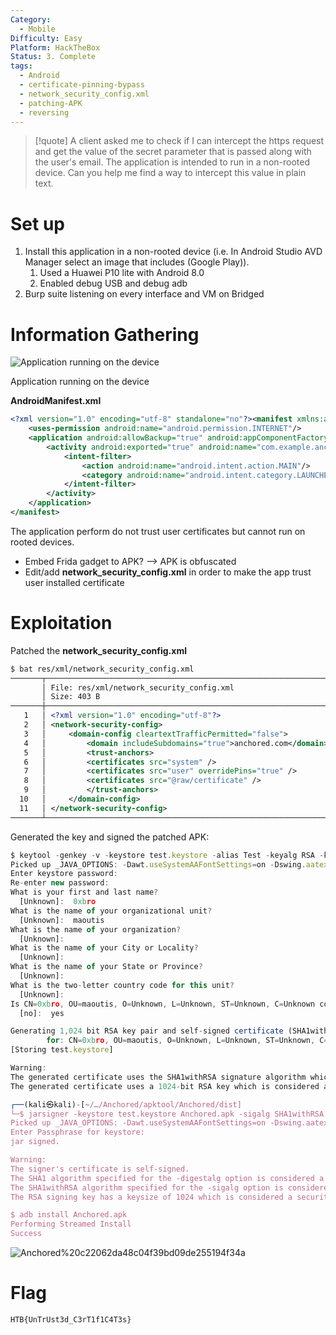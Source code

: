 ```yaml
---
Category:
  - Mobile
Difficulty: Easy
Platform: HackTheBox
Status: 3. Complete
tags:
  - Android
  - certificate-pinning-bypass
  - network_security_config.xml
  - patching-APK
  - reversing
---
```

>[!quote]
> A client asked me to check if I can intercept the https request and get the value of the secret parameter that is passed along with the user's email. The application is intended to run in a non-rooted device. Can you help me find a way to intercept this value in plain text.

# Set up

1. Install this application in a non-rooted device (i.e. In Android Studio AVD Manager select an image that includes (Google Play)).
    1. Used a Huawei P10 lite with Android 8.0
    2. Enabled debug USB and debug adb
2. Burp suite listening on every interface and VM on Bridged

# Information Gathering

![Application running on the device](../../zzz_res/attachments/Anchored%20c22062da48c04f39bd09de255194f34a.png)

Application running on the device

**AndroidManifest.xml**

```xml
<?xml version="1.0" encoding="utf-8" standalone="no"?><manifest xmlns:android="http://schemas.android.com/apk/res/android" android:compileSdkVersion="31" android:compileSdkVersionCodename="12" package="com.example.anchored" platformBuildVersionCode="31" platformBuildVersionName="12">
    <uses-permission android:name="android.permission.INTERNET"/>
    <application android:allowBackup="true" android:appComponentFactory="androidx.core.app.CoreComponentFactory" android:icon="@mipmap/ic_launcher" android:label="@string/app_name" android:networkSecurityConfig="@xml/network_security_config" android:roundIcon="@mipmap/ic_launcher_round" android:supportsRtl="true" android:theme="@style/Theme.Anchored">
        <activity android:exported="true" android:name="com.example.anchored.MainActivity">
            <intent-filter>
                <action android:name="android.intent.action.MAIN"/>
                <category android:name="android.intent.category.LAUNCHER"/>
            </intent-filter>
        </activity>
    </application>
</manifest>
```

The application perform do not trust user certificates but cannot run on rooted devices.

- Embed Frida gadget to APK? —> APK is obfuscated
- Edit/add **network_security_config.xml** in order to make the app trust user installed certificate

# Exploitation

Patched the **network_security_config.xml**

```xml
$ bat res/xml/network_security_config.xml 
───────┬───────────────────────────────────────────────────────────────────────────────────────────────────────────────────────────────────────────────────────────────────────────────────────────────────
       │ File: res/xml/network_security_config.xml
       │ Size: 403 B
───────┼───────────────────────────────────────────────────────────────────────────────────────────────────────────────────────────────────────────────────────────────────────────────────────────────────
   1   │ <?xml version="1.0" encoding="utf-8"?>
   2   │ <network-security-config>
   3   │     <domain-config cleartextTrafficPermitted="false">
   4   │         <domain includeSubdomains="true">anchored.com</domain>
   5   │         <trust-anchors>
   6   │         <certificates src="system" />
   7   │         <certificates src="user" overridePins="true" />
   8   │         <certificates src="@raw/certificate" />
   9   │         </trust-anchors>
  10   │     </domain-config>
  11   │ </network-security-config>
───────┴───────────────────────────────────────────────────────────────────────────────────────────────────────────────────────────────────────────────────────────────────────────────────────────────────
```

Generated the key and signed the patched APK:

```jsx
$ keytool -genkey -v -keystore test.keystore -alias Test -keyalg RSA -keysize 1024 -sigalg SHA1withRSA -validity 10000
Picked up _JAVA_OPTIONS: -Dawt.useSystemAAFontSettings=on -Dswing.aatext=true
Enter keystore password:
Re-enter new password: 
What is your first and last name?
  [Unknown]:  0xbro
What is the name of your organizational unit?
  [Unknown]:  maoutis
What is the name of your organization?
  [Unknown]:
What is the name of your City or Locality?
  [Unknown]:
What is the name of your State or Province?
  [Unknown]:
What is the two-letter country code for this unit?
  [Unknown]:
Is CN=0xbro, OU=maoutis, O=Unknown, L=Unknown, ST=Unknown, C=Unknown correct?
  [no]:  yes

Generating 1,024 bit RSA key pair and self-signed certificate (SHA1withRSA) with a validity of 10,000 days
        for: CN=0xbro, OU=maoutis, O=Unknown, L=Unknown, ST=Unknown, C=Unknown
[Storing test.keystore]

Warning:
The generated certificate uses the SHA1withRSA signature algorithm which is considered a security risk. This algorithm will be disabled in a future update.
The generated certificate uses a 1024-bit RSA key which is considered a security risk. This key size will be disabled in a future update.

┌──(kali㉿kali)-[~/…/Anchored/apktool/Anchored/dist]
└─$ jarsigner -keystore test.keystore Anchored.apk -sigalg SHA1withRSA -digestalg SHA1 Test
Picked up _JAVA_OPTIONS: -Dawt.useSystemAAFontSettings=on -Dswing.aatext=true
Enter Passphrase for keystore:
jar signed.

Warning:
The signer's certificate is self-signed.
The SHA1 algorithm specified for the -digestalg option is considered a security risk. This algorithm will be disabled in a future update.
The SHA1withRSA algorithm specified for the -sigalg option is considered a security risk. This algorithm will be disabled in a future update.
The RSA signing key has a keysize of 1024 which is considered a security risk. This key size will be disabled in a future update.

$ adb install Anchored.apk              
Performing Streamed Install
Success
```

![Anchored%20c22062da48c04f39bd09de255194f34a](../../zzz_res/attachments/Anchored%20c22062da48c04f39bd09de255194f34a%201.png)

# Flag

`HTB{UnTrUst3d_C3rT1f1C4T3s}`